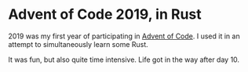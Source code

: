 Advent of Code 2019, in Rust
=============================

2019 was my first year of participating in [Advent of Code](https://adventofcode.com/2019). 
I used it in an attempt to simultaneously learn some Rust.

It was fun, but also quite time intensive. Life got in the way after day 10.
